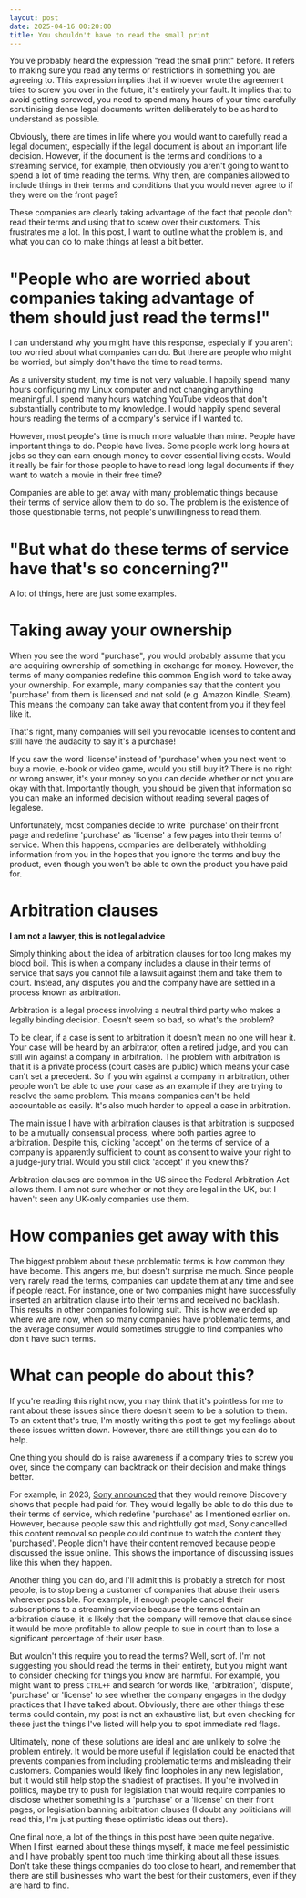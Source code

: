 ```yaml
---
layout: post
date: 2025-04-16 00:20:00
title: You shouldn't have to read the small print
---
```

You've probably heard the expression "read the small print" before. It refers to making sure you read any terms or restrictions in something you are agreeing to. This expression implies that if whoever wrote the agreement tries to screw you over in the future, it's entirely your fault. It implies that to avoid getting screwed, you need to spend many hours of your time carefully scrutinising dense legal documents written deliberately to be as hard to understand as possible.

Obviously, there are times in life where you would want to carefully read a legal document, especially if the legal document is about an important life decision. However, if the document is the terms and conditions to a streaming service, for example, then obviously you aren't going to want to spend a lot of time reading the terms. Why then, are companies allowed to include things in their terms and conditions that you would never agree to if they were on the front page?

These companies are clearly taking advantage of the fact that people don't read their terms and using that to screw over their customers. This frustrates me a lot. In this post, I want to outline what the problem is, and what you can do to make things at least a bit better.

# "People who are worried about companies taking advantage of them should just read the terms!"
I can understand why you might have this response, especially if you aren't too worried about what companies can do. But there are people who might be worried, but simply don't have the time to read terms.

As a university student, my time is not very valuable. I happily spend many hours configuring my Linux computer and not changing anything meaningful. I spend many hours watching YouTube videos that don't substantially contribute to my knowledge. I would happily spend several hours reading the terms of a company's service if I wanted to.

However, most people's time is much more valuable than mine. People have important things to do. People have lives. Some people work long hours at jobs so they can earn enough money to cover essential living costs. Would it really be fair for those people to have to read long legal documents if they want to watch a movie in their free time?

Companies are able to get away with many problematic things because their terms of service allow them to do so. The problem is the existence of those questionable terms, not people's unwillingness to read them.

# "But what do these terms of service have that's so concerning?"
A lot of things, here are just some examples.

# Taking away your ownership
When you see the word "purchase", you would probably assume that you are acquiring ownership of something in exchange for money. However, the terms of many companies redefine this common English word to take away your ownership. For example, many companies say that the content you 'purchase' from them is licensed and not sold (e.g. Amazon Kindle, Steam). This means the company can take away that content from you if they feel like it.

That's right, many companies will sell you revocable licenses to content and still have the audacity to say it's a purchase!

If you saw the word 'license' instead of 'purchase' when you next went to buy a movie, e-book or video game, would you still buy it? There is no right or wrong answer, it's your money so you can decide whether or not you are okay with that. Importantly though, you should be given that information so you can make an informed decision without reading several pages of legalese.

Unfortunately, most companies decide to write 'purchase' on their front page and redefine 'purchase' as 'license' a few pages into their terms of service. When this happens, companies are deliberately withholding information from you in the hopes that you ignore the terms and buy the product, even though you won't be able to own the product you have paid for.

# Arbitration clauses
**I am not a lawyer, this is not legal advice**

Simply thinking about the idea of arbitration clauses for too long makes my blood boil. This is when a company includes a clause in their terms of service that says you cannot file a lawsuit against them and take them to court. Instead, any disputes you and the company have are settled in a process known as arbitration.

Arbitration is a legal process involving a neutral third party who makes a legally binding decision. Doesn't seem so bad, so what's the problem?

To be clear, if a case is sent to arbitration it doesn't mean no one will hear it. Your case will be heard by an arbitrator, often a retired judge, and you can still win against a company in arbitration. The problem with arbitration is that it is a private process (court cases are public) which means your case can't set a precedent. So if you win against a company in arbitration, other people won't be able to use your case as an example if they are trying to resolve the same problem. This means companies can't be held accountable as easily. It's also much harder to appeal a case in arbitration.

The main issue I have with arbitration clauses is that arbitration is supposed to be a mutually consensual process, where both parties agree to arbitration. Despite this, clicking 'accept' on the terms of service of a company is apparently sufficient to count as consent to waive your right to a judge-jury trial. Would you still click 'accept' if you knew this?

Arbitration clauses are common in the US since the Federal Arbitration Act allows them. I am not sure whether or not they are legal in the UK, but I haven't seen any UK-only companies use them.

# How companies get away with this
The biggest problem about these problematic terms is how common they have become. This angers me, but doesn't surprise me much. Since people very rarely read the terms, companies can update them at any time and see if people react. For instance, one or two companies might have successfully inserted an arbitration clause into their terms and received no backlash. This results in other companies following suit. This is how we ended up where we are now, when so many companies have problematic terms, and the average consumer would sometimes struggle to find companies who don't have such terms.

# What can people do about this?
If you're reading this right now, you may think that it's pointless for me to rant about these issues since there doesn't seem to be a solution to them. To an extent that's true, I'm mostly writing this post to get my feelings about these issues written down. However, there are still things you can do to help.

One thing you should do is raise awareness if a company tries to screw you over, since the company can backtrack on their decision and make things better.

For example, in 2023, [Sony announced](https://www.playstation.com/en-us/legal/psvideocontent/) that they would remove Discovery shows that people had paid for. They would legally be able to do this due to their terms of service, which redefine 'purchase' as I mentioned earlier on. However, because people saw this and rightfully got mad, Sony cancelled this content removal so people could continue to watch the content they 'purchased'. People didn't have their content removed because people discussed the issue online. This shows the importance of discussing issues like this when they happen.

Another thing you can do, and I'll admit this is probably a stretch for most people, is to stop being a customer of companies that abuse their users wherever possible. For example, if enough people cancel their subscriptions to a streaming service because the terms contain an arbitration clause, it is likely that the company will remove that clause since it would be more profitable to allow people to sue in court than to lose a significant percentage of their user base.

But wouldn't this require you to read the terms? Well, sort of. I'm not suggesting you should read the terms in their entirety, but you might want to consider checking for things you know are harmful. For example, you might want to press `CTRL+F` and search for words like, 'arbitration', 'dispute', 'purchase' or 'license' to see whether the company engages in the dodgy practices that I have talked about. Obviously, there are other things these terms could contain, my post is not an exhaustive list, but even checking for these just the things I've listed will help you to spot immediate red flags.

Ultimately, none of these solutions are ideal and are unlikely to solve the problem entirely. It would be more useful if legislation could be enacted that prevents companies from including problematic terms and misleading their customers. Companies would likely find loopholes in any new legislation, but it would still help stop the shadiest of practises. If you're involved in politics, maybe try to push for legislation that would require companies to disclose whether something is a 'purchase' or a 'license' on their front pages, or legislation banning arbitration clauses (I doubt any politicians will read this, I'm just putting these optimistic ideas out there).

One final note, a lot of the things in this post have been quite negative. When I first learned about these things myself, it made me feel pessimistic and I have probably spent too much time thinking about all these issues. Don't take these things companies do too close to heart, and remember that there are still businesses who want the best for their customers, even if they are hard to find.
